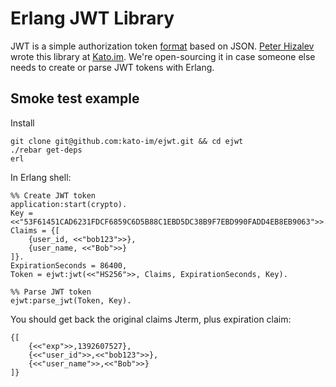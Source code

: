 Erlang JWT Library
=

JWT is a simple authorization token [format](http://self-issued.info/docs/draft-ietf-oauth-json-web-token.html) based on JSON. [Peter Hizalev](http://twitter.com/petrohi) wrote this library at [Kato.im](http://kato.im). We're open-sourcing it in case someone else needs to create or parse JWT tokens with Erlang.

## Smoke test example

Install

    git clone git@github.com:kato-im/ejwt.git && cd ejwt
    ./rebar get-deps
    erl

In Erlang shell:

    %% Create JWT token
    application:start(crypto).
    Key = <<"53F61451CAD6231FDCF6859C6D5B88C1EBD5DC38B9F7EBD990FADD4EB8EB9063">>.
    Claims = {[
        {user_id, <<"bob123">>},
        {user_name, <<"Bob">>}
    ]}.
    ExpirationSeconds = 86400,
    Token = ejwt:jwt(<<"HS256">>, Claims, ExpirationSeconds, Key).

    %% Parse JWT token
    ejwt:parse_jwt(Token, Key).


You should get back the original claims Jterm, plus expiration claim:

    {[
        {<<"exp">>,1392607527},
        {<<"user_id">>,<<"bob123">>},
        {<<"user_name">>,<<"Bob">>}
    ]}

